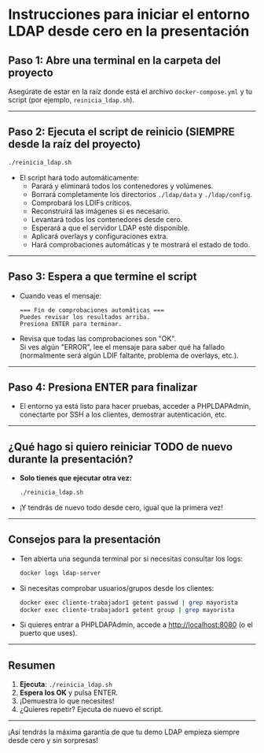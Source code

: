 # Instrucciones para iniciar el entorno LDAP desde cero en la presentación

## Paso 1: Abre una terminal en la carpeta del proyecto

Asegúrate de estar en la raíz donde está el archivo `docker-compose.yml` y tu script (por ejemplo, `reinicia_ldap.sh`).

---

## Paso 2: Ejecuta el script de reinicio **(SIEMPRE desde la raíz del proyecto)**

```bash
./reinicia_ldap.sh
```

- El script hará todo automáticamente:  
  - Parará y eliminará todos los contenedores y volúmenes.
  - Borrará completamente los directorios `./ldap/data` y `./ldap/config`.
  - Comprobará los LDIFs críticos.
  - Reconstruirá las imágenes si es necesario.
  - Levantará todos los contenedores desde cero.
  - Esperará a que el servidor LDAP esté disponible.
  - Aplicará overlays y configuraciones extra.
  - Hará comprobaciones automáticas y te mostrará el estado de todo.

---

## Paso 3: Espera a que termine el script

- Cuando veas el mensaje:
  ```
  === Fin de comprobaciones automáticas ===
  Puedes revisar los resultados arriba.
  Presiona ENTER para terminar.
  ```
- Revisa que todas las comprobaciones son "OK".  
  Si ves algún "ERROR", lee el mensaje para saber qué ha fallado (normalmente será algún LDIF faltante, problema de overlays, etc.).

---

## Paso 4: Presiona ENTER para finalizar

- El entorno ya está listo para hacer pruebas, acceder a PHPLDAPAdmin, conectarte por SSH a los clientes, demostrar autenticación, etc.

---

## ¿Qué hago si quiero reiniciar TODO de nuevo durante la presentación?

- **Solo tienes que ejecutar otra vez:**
  ```bash
  ./reinicia_ldap.sh
  ```
- ¡Y tendrás de nuevo todo desde cero, igual que la primera vez!

---

## Consejos para la presentación

- Ten abierta una segunda terminal por si necesitas consultar los logs:
  ```bash
  docker logs ldap-server
  ```
- Si necesitas comprobar usuarios/grupos desde los clientes:
  ```bash
  docker exec cliente-trabajador1 getent passwd | grep mayorista
  docker exec cliente-trabajador1 getent group | grep mayorista
  ```
- Si quieres entrar a PHPLDAPAdmin, accede a [http://localhost:8080](http://localhost:8080) (o el puerto que uses).

---

## Resumen

1. **Ejecuta**: `./reinicia_ldap.sh`
2. **Espera los OK** y pulsa ENTER.
3. ¡Demuestra lo que necesites!
4. ¿Quieres repetir? Ejecuta de nuevo el script.

---

¡Así tendrás la máxima garantía de que tu demo LDAP empieza siempre desde cero y sin sorpresas!

